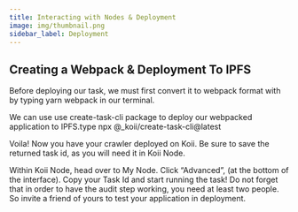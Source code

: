 ```yaml
---
title: Interacting with Nodes & Deployment
image: img/thumbnail.png
sidebar_label: Deployment
---
```


## Creating a Webpack & Deployment To IPFS

Before deploying our task, we must first convert it to
webpack format with by typing yarn webpack in our terminal.

We can use use create-task-cli package to deploy our webpacked application to IPFS.type npx @\_koii/create-task-cli@latest

Voila! Now you have your crawler deployed on Koii. Be sure to save the returned task id, as you will need it in Koii Node.

Within Koii Node, head over to My Node. Click “Advanced”, (at the bottom of the interface). Copy your Task Id and start running the task! Do not forget that in order to have the audit step working, you need at least two people. So invite a friend of yours to test your application in deployment.
